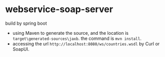 # webservice-soap-server
build by spring boot

* using Maven to generate the source, and the location is `target\generated-sources\jaxb`. the command is `mvn install`.
* accessing the url `http://localhost:8080/ws/countries.wsdl` by Curl or SoapUI.
